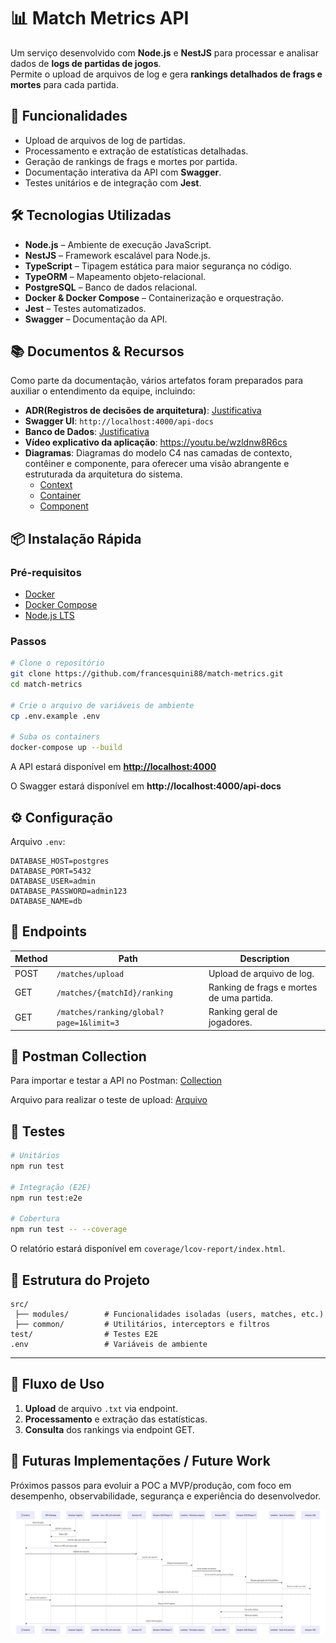 # 📊 Match Metrics API

Um serviço desenvolvido com **Node.js** e **NestJS** para processar e analisar dados de **logs de partidas de jogos**.  
Permite o upload de arquivos de log e gera **rankings detalhados de frags e mortes** para cada partida.


## 🚀 Funcionalidades

- Upload de arquivos de log de partidas.
- Processamento e extração de estatísticas detalhadas.
- Geração de rankings de frags e mortes por partida.
- Documentação interativa da API com **Swagger**.
- Testes unitários e de integração com **Jest**.


## 🛠 Tecnologias Utilizadas

- **Node.js** – Ambiente de execução JavaScript.
- **NestJS** – Framework escalável para Node.js.
- **TypeScript** – Tipagem estática para maior segurança no código.
- **TypeORM** – Mapeamento objeto-relacional.
- **PostgreSQL** – Banco de dados relacional.
- **Docker & Docker Compose** – Containerização e orquestração.
- **Jest** – Testes automatizados.
- **Swagger** – Documentação da API.

## 📚 Documentos & Recursos

Como parte da documentação, vários artefatos foram preparados para auxiliar o entendimento da equipe, incluindo:

- **ADR(Registros de decisões de arquitetura)**: [Justificativa](/docs/architecture-decision.md)
- **Swagger UI**: `http://localhost:4000/api-docs`
- **Banco de Dados**: [Justificativa](/docs/banco-de-dados.md)
- **Vídeo explicativo da aplicação**: https://youtu.be/wzldnw8R6cs
- **Diagramas**: Diagramas do modelo C4 nas camadas de contexto, contêiner e componente, para oferecer uma visão abrangente e estruturada da arquitetura do sistema.
  - [Context](/docs/c4-model/systemcontext.png)
  - [Container](/docs/c4-model/container.png)
  - [Component](/docs/c4-model/component.png)

## 📦 Instalação Rápida

### **Pré-requisitos**
- [Docker](https://docs.docker.com/get-docker/)
- [Docker Compose](https://docs.docker.com/compose/install/)
- [Node.js LTS](https://nodejs.org/en/download/)

### **Passos**
```bash
# Clone o repositório
git clone https://github.com/francesquini88/match-metrics.git
cd match-metrics

# Crie o arquivo de variáveis de ambiente
cp .env.example .env

# Suba os containers
docker-compose up --build
````

A API estará disponível em **[http://localhost:4000](http://localhost:4000)**

O Swagger estará disponível em **http://localhost:4000/api-docs**


## ⚙️ Configuração

Arquivo `.env`:

```env
DATABASE_HOST=postgres
DATABASE_PORT=5432
DATABASE_USER=admin
DATABASE_PASSWORD=admin123
DATABASE_NAME=db
```

## 🚀 Endpoints

| Method | Path                                    | Description                              |
| ------ | --------------------------------------- | -----------------------------------------|
| POST   | `/matches/upload`                       | Upload de arquivo de log.                |
| GET    | `/matches/{matchId}/ranking`            | Ranking de frags e mortes de uma partida.|
| GET    | `/matches/ranking/global?page=1&limit=3`| Ranking geral de jogadores.              |

## 📒 Postman Collection

Para importar e testar a API no Postman: [Collection](/docs/metric-logs.postman_collection.json)

Arquivo para realizar o teste de upload: [Arquivo](/docs/arquivo_para_testes.txt)

## 🧪 Testes

```bash
# Unitários
npm run test

# Integração (E2E)
npm run test:e2e

# Cobertura
npm run test -- --coverage
```

O relatório estará disponível em `coverage/lcov-report/index.html`.



## 📂 Estrutura do Projeto

```
src/
 ├── modules/        # Funcionalidades isoladas (users, matches, etc.)
 ├── common/         # Utilitários, interceptors e filtros
test/                # Testes E2E
.env                 # Variáveis de ambiente
```

---

## 📜 Fluxo de Uso

1. **Upload** de arquivo `.txt` via endpoint.
2. **Processamento** e extração das estatísticas.
3. **Consulta** dos rankings via endpoint GET.

## 🚧 Futuras Implementações / Future Work
Próximos passos para evoluir a POC a MVP/produção, com foco em desempenho, observabilidade, segurança e experiência do desenvolvedor.

![alt text](docs/v2/diagrama_v2.jpg)
